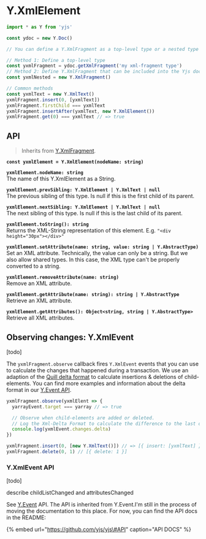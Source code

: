 # Y.XmlElement



```javascript
import * as Y from 'yjs'

const ydoc = new Y.Doc()

// You can define a Y.XmlFragment as a top-level type or a nested type

// Method 1: Define a top-level type
const yxmlFragment = ydoc.getXmlFragment('my xml-fragment type')
// Method 2: Define Y.XmlFragment that can be included into the Yjs document
const yxmlNested = new Y.XmlFragment()

// Common methods
const yxmlText = new Y.XmlText()
yxmlFragment.insert(0, [yxmlText])
yxmlFragment.firstChild === yxmlText
yxmlFragment.insertAfter(yxmlText, new Y.XmlElement())
yxmlFragment.get(0) === yxmlText // => true
```

## API

> Inherits from [Y.XmlFragment](y.xmlfragment.md).

**`const yxmlElement = Y.XmlElement(nodeName: string)`**

**`yxmlElement.nodeName: string`**  
    The name of this Y.XmlElement as a String.

**`yxmlElement.prevSibling: Y.XmlElement | Y.XmlText | null`**  
    The previous sibling of this type. Is null if this is the first child of its parent.

**`yxmlElement.nextSibling: Y.XmlElement | Y.XmlText | null`**  
    The next sibling of this type. Is null if this is the last child of its parent.

**`yxmlElement.toString(): string`**  
    Returns the XML-String representation of this element. E.g. `"<div height="30px"></div>"`

**`yxmlElement.setAttribute(name: string, value: string | Y.AbstractType)`**  
    Set an XML attribute. Technically, the value can only be a string. But we also allow shared types. In this case, the XML type can't be properly converted to a string.

**`yxmlElement.removeAttribute(name: string)`**  
    Remove an XML attribute.

**`yxmlElement.getAttribute(name: string): string | Y.AbstractType`**  
    Retrieve an XML attribute.

**`yxmlElement.getAttributes(): Object<string, string | Y.AbstractType>`**  
    Retrieve all XML attributes.

## Observing changes: Y.XmlEvent

\[todo\]

The `yxmlFragment.observe` callback fires `Y.XmlEvent` events that you can use to calculate the changes that happened during a transaction. We use an adaption of the [Quill delta format](https://quilljs.com/docs/delta/) to calculate insertions & deletions of child-elements. You can find more examples and information about the delta format in our [Y.Event API](../y.event.md#delta-format).

```javascript
yxmlFragment.observe(yxmlElent => {
  yarrayEvent.target === yarray // => true

  // Observe when child-elements are added or deleted. 
  // Log the Xml-Delta Format to calculate the difference to the last observe-event
  console.log(yxmlEvent.changes.delta)
})

yxmlFragment.insert(0, [new Y.XmlText()]) // => [{ insert: [yxmlText] }]
yxmlFragment.delete(0, 1) // [{ delete: 1 }]
```

### Y.XmlEvent API

\[todo\]

describe childListChanged and attributesChanged

See [Y.Event](../y.event.md) API. The API is inherited from Y.Event.I'm still in the process of moving the documentation to this place. For now, you can find the API docs in the README:

{% embed url="https://github.com/yjs/yjs\#API" caption="API DOCS" %}





